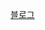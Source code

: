 [블로그](https://kimansu.medium.com/27-%EC%95%88%EB%93%9C%EB%A1%9C%EC%9D%B4%EB%93%9C-%EA%B3%B5%EB%B6%80-sharedflow-stateflow-8cc21167b8a8)